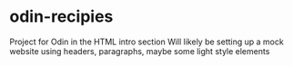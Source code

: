 # odin-recipies
Project for Odin in the HTML intro section
Will likely be setting up a mock website using headers, paragraphs, maybe some light style elements
